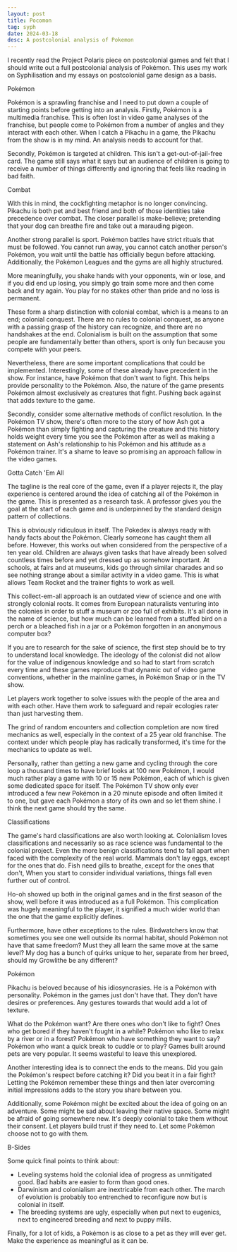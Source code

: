 ```yaml
---
layout: post
title: Pocomon
tag: syph
date: 2024-03-18
desc: A postcolonial analysis of Pokemon
---
```


I recently read the Project Polaris piece on postcolonial games and felt that I should write out a full postcolonial analysis of Pokémon. This uses my work on Syphilisation and my essays on postcolonial game design as a basis.

Pokémon

Pokémon is a sprawling franchise and I need to put down a couple of starting points before getting into an analysis. Firstly, Pokémon is a multimedia franchise. This is often lost in video game analyses of the franchise, but people come to Pokémon from a number of angles and they interact with each other. When I catch a Pikachu in a game, the Pikachu from the show is in my mind. An analysis needs to account for that.

Secondly, Pokémon is targeted at children. This isn't a get-out-of-jail-free card. The game still says what it says but an audience of children is going to receive a number of things differently and ignoring that feels like reading in bad faith.

Combat

With this in mind, the cockfighting metaphor is no longer convincing. Pikachu is both pet and best friend and both of those identities take precedence over combat. The closer parallel is make-believe; pretending that your dog can breathe fire and take out a marauding pigeon.

Another strong parallel is sport. Pokémon battles have strict rituals that must be followed. You cannot run away, you cannot catch another person's Pokémon, you wait until the battle has officially begun before attacking. Additionally, the Pokémon Leagues and the gyms are all highly structured.

More meaningfully, you shake hands with your opponents, win or lose, and if you did end up losing, you simply go train some more and then come back and try again. You play for no stakes other than pride and no loss is permanent.

These form a sharp distinction with colonial combat, which is a means to an end; colonial conquest. There are no rules to colonial conquest, as anyone with a passing grasp of the history can recognize, and there are no handshakes at the end. Colonialism is built on the assumption that some people are fundamentally better than others, sport is only fun because you compete with your peers.

Nevertheless, there are some important complications that could be implemented. Interestingly, some of these already have precedent in the show. For instance, have Pokémon that don't want to fight. This helps provide personality to the Pokémon. Also, the nature of the game presents Pokémon almost exclusively as creatures that fight. Pushing back against that adds texture to the game.

Secondly, consider some alternative methods of conflict resolution. In the Pokémon TV show, there's often more to the story of how Ash got a Pokémon than simply fighting and capturing the creature and this history holds weight every time you see the Pokémon after as well as making a statement on Ash's relationship to his Pokémon and his attitude as a Pokémon trainer. It's a shame to leave so promising an approach fallow in the video games.

Gotta Catch 'Em All

The tagline is the real core of the game, even if a player rejects it, the play experience is centered around the idea of catching all of the Pokémon in the game. This is presented as a research task. A professor gives you the goal at the start of each game and is underpinned by the standard design pattern of collections.

This is obviously ridiculous in itself. The Pokedex is always ready with handy facts about the Pokémon. Clearly someone has caught them all before. However, this works out when considered from the perspective of a ten year old. Children are always given tasks that have already been solved countless times before and yet dressed up as somehow important. At schools, at fairs and at museums, kids go through similar charades and so see nothing strange about a similar activity in a video game. This is what allows Team Rocket and the trainer fights to work as well.

This collect-em-all approach is an outdated view of science and one with strongly colonial roots. It comes from European naturalists venturing into the colonies in order to stuff a museum or zoo full of exhibits. It's all done in the name of science, but how much can be learned from a stuffed bird on a perch or a bleached fish in a jar or a Pokémon forgotten in an anonymous computer box?

If you are to research for the sake of science, the first step should be to try to understand local knowledge. The ideology of the colonist did not allow for the value of indigenous knowledge and so had to start from scratch every time and these games reproduce that dynamic out of video game conventions, whether in the mainline games, in Pokémon Snap or in the TV show.

Let players work together to solve issues with the people of the area and with each other. Have them work to safeguard and repair ecologies rater than just harvesting them.

The grind of random encounters and collection completion are now tired mechanics as well, especially in the context of a 25 year old franchise. The context under which people play has radically transformed, it's time for the mechanics to update as well.

Personally, rather than getting a new game and cycling through the core loop a thousand times to have brief looks at 100 new Pokémon, I would much rather play a game with 10 or 15 new Pokémon, each of which is given some dedicated space for itself. The Pokémon TV show only ever introduced a few new Pokémon in a 20 minute episode and often limited it to one, but gave each Pokémon a story of its own and so let them shine. I think the next game should try the same.

Classifications

The game's hard classifications are also worth looking at. Colonialism loves classifications and necessarily so as race science was fundamental to the colonial project. Even the more benign classifications tend to fall apart when faced with the complexity of the real world. Mammals don't lay eggs, except for the ones that do. Fish need gills to breathe, except for the ones that don't, When you start to consider individual variations, things fall even further out of control.

Ho-oh showed up both in the original games and in the first season of the show, well before it was introduced as a full Pokémon. This complication was hugely meaningful to the player, it signified a much wider world than the one that the game explicitly defines.

Furthermore, have other exceptions to the rules. Birdwatchers know that sometimes you see one well outside its normal habitat, should Pokémon not have that same freedom? Must they all learn the same move at the same level? My dog has a bunch of quirks unique to her, separate from her breed, should my Growlithe be any different?

Pokémon

Pikachu is beloved because of his idiosyncrasies. He is a Pokémon with personality. Pokémon in the games just don't have that. They don't have desires or preferences. Any gestures towards that would add a lot of texture.

What do the Pokémon want? Are there ones who don't like to fight? Ones who get bored if they haven't fought in a while? Pokémon who like to relax by a river or in a forest? Pokémon who have something they want to say? Pokémon who want a quick break to cuddle or to play? Games built around pets are very popular. It seems wasteful to leave this unexplored.

Another interesting idea is to connect the ends to the means. Did you gain the Pokémon's respect before catching it? Did you beat it in a fair fight? Letting the Pokémon remember these things and then later overcoming initial impressions adds to the story you share between you.

Additionally, some Pokémon might be excited about the idea of going on an adventure. Some might be sad about leaving their native space. Some might be afraid of going somewhere new. It's deeply colonial to take them without their consent. Let players build trust if they need to. Let some Pokémon choose not to go with them.

B-Sides

Some quick final points to think about:

- Leveling systems hold the colonial idea of progress as unmitigated good. Bad habits are easier to form than good ones.
- Darwinism and colonialism are inextricable from each other. The march of evolution is probably too entrenched to reconfigure now but is colonial in itself.
- The breeding systems are ugly, especially when put next to eugenics, next to engineered breeding and next to puppy mills.

Finally, for a lot of kids, a Pokémon is as close to a pet as they will ever get. Make the experience as meaningful as it can be.